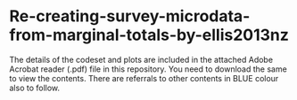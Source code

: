 # Re-creating-survey-microdata-from-marginal-totals-by-ellis2013nz

The details of the codeset and plots are included in the attached Adobe Acrobat reader (.pdf) file in this repository. 
You need to download the same to view the contents. There are referrals to other contents in BLUE colour also to follow.
